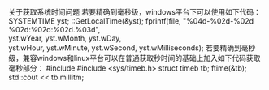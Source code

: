关于获取系统时间问题
若要精确到毫秒级，windows平台下可以使用如下代码：
SYSTEMTIME yst;
::GetLocalTime(&yst);
fprintf(file, "%04d-%02d-%02d %02d:%02d:%02d.%03d",\
    yst.wYear, yst.wMonth, yst.wDay,\
    yst.wHour, yst.wMinute, yst.wSecond, yst.wMilliseconds);
若要精确到毫秒级，兼容windows和linux平台可以在普通获取秒时间的基础上加入如下代码获取毫秒部分：
#include <iostream>
#include <sys/timeb.h>
struct timeb tb;
ftime(&tb);
std::cout << tb.millitm;

